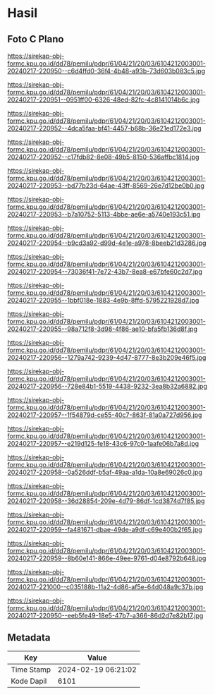 # Hasil

## Foto C Plano

https://sirekap-obj-formc.kpu.go.id/dd78/pemilu/pdpr/61/04/21/20/03/6104212003001-20240217-220950--c6d4ffd0-36f4-4b48-a93b-73d603b083c5.jpg

https://sirekap-obj-formc.kpu.go.id/dd78/pemilu/pdpr/61/04/21/20/03/6104212003001-20240217-220951--0951ff00-6326-48ed-82fc-4c8141014b6c.jpg

https://sirekap-obj-formc.kpu.go.id/dd78/pemilu/pdpr/61/04/21/20/03/6104212003001-20240217-220952--4dca5faa-bf41-4457-b68b-36e21ed172e3.jpg

https://sirekap-obj-formc.kpu.go.id/dd78/pemilu/pdpr/61/04/21/20/03/6104212003001-20240217-220952--c17fdb82-8e08-49b5-8150-536affbc1814.jpg

https://sirekap-obj-formc.kpu.go.id/dd78/pemilu/pdpr/61/04/21/20/03/6104212003001-20240217-220953--bd77b23d-64ae-43ff-8569-26e7d12be0b0.jpg

https://sirekap-obj-formc.kpu.go.id/dd78/pemilu/pdpr/61/04/21/20/03/6104212003001-20240217-220953--b7a10752-5113-4bbe-ae6e-a5740e193c51.jpg

https://sirekap-obj-formc.kpu.go.id/dd78/pemilu/pdpr/61/04/21/20/03/6104212003001-20240217-220954--b9cd3a92-d99d-4e1e-a978-8beeb21d3286.jpg

https://sirekap-obj-formc.kpu.go.id/dd78/pemilu/pdpr/61/04/21/20/03/6104212003001-20240217-220954--73036f41-7e72-43b7-8ea8-e67bfe60c2d7.jpg

https://sirekap-obj-formc.kpu.go.id/dd78/pemilu/pdpr/61/04/21/20/03/6104212003001-20240217-220955--1bbf018e-1883-4e9b-8ffd-5795221928d7.jpg

https://sirekap-obj-formc.kpu.go.id/dd78/pemilu/pdpr/61/04/21/20/03/6104212003001-20240217-220955--98a712f8-3d98-4f86-ae10-bfa5fb136d8f.jpg

https://sirekap-obj-formc.kpu.go.id/dd78/pemilu/pdpr/61/04/21/20/03/6104212003001-20240217-220956--1279a742-9239-4d47-8777-8e3b209e46f5.jpg

https://sirekap-obj-formc.kpu.go.id/dd78/pemilu/pdpr/61/04/21/20/03/6104212003001-20240217-220956--728e84b1-5519-4438-9232-3ea8b32a6882.jpg

https://sirekap-obj-formc.kpu.go.id/dd78/pemilu/pdpr/61/04/21/20/03/6104212003001-20240217-220957--1f54879d-ce55-40c7-863f-81a0a727d956.jpg

https://sirekap-obj-formc.kpu.go.id/dd78/pemilu/pdpr/61/04/21/20/03/6104212003001-20240217-220957--e219d125-fe18-43c6-97c0-1aafe06b7a8d.jpg

https://sirekap-obj-formc.kpu.go.id/dd78/pemilu/pdpr/61/04/21/20/03/6104212003001-20240217-220958--0a526ddf-b5af-49aa-a1da-10a8e69026c0.jpg

https://sirekap-obj-formc.kpu.go.id/dd78/pemilu/pdpr/61/04/21/20/03/6104212003001-20240217-220958--36d28854-209e-4d79-86df-1cd3874d7f85.jpg

https://sirekap-obj-formc.kpu.go.id/dd78/pemilu/pdpr/61/04/21/20/03/6104212003001-20240217-220959--fa481671-dbae-49de-a9df-c69e400b2f65.jpg

https://sirekap-obj-formc.kpu.go.id/dd78/pemilu/pdpr/61/04/21/20/03/6104212003001-20240217-220959--8b60e141-866e-49ee-9761-d04e8792b648.jpg

https://sirekap-obj-formc.kpu.go.id/dd78/pemilu/pdpr/61/04/21/20/03/6104212003001-20240217-221000--c035188b-11a2-4d86-af5e-64d048a9c37b.jpg

https://sirekap-obj-formc.kpu.go.id/dd78/pemilu/pdpr/61/04/21/20/03/6104212003001-20240217-220950--eeb5fe49-18e5-47b7-a366-86d2d7e82b17.jpg


## Metadata

| Key        | Value               |
| ---------- | ------------------- |
| Time Stamp | 2024-02-19 06:21:02 |
| Kode Dapil | 6101                |



